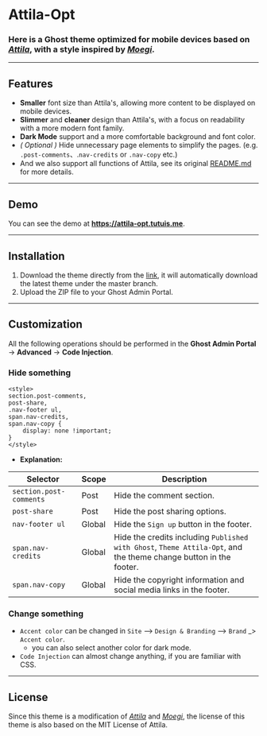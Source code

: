 # Attila-Opt
### Here is a Ghost theme optimized for mobile devices based on [*Attila*](https://github.com/zutrinken/attila), with a style inspired by [*Moegi*](https://github.com/moegi-design/ghost-theme-Moegi).

---

## Features
 - **Smaller** font size than Attila's, allowing more content to be displayed on mobile devices.
 - **Slimmer** and **cleaner** design than Attila's, with a focus on readability with a more modern font family.
 - **Dark Mode** support and a more comfortable background and font color.
 - *( Optional )* Hide unnecessary page elements to simplify the pages. (e.g. `.post-comments`、.`nav-credits` or `.nav-copy` etc.)
 - And we also support all functions of Attila, see its original [README.md](https://github.com/zutrinken/attila/blob/main/README.md) for more details.
  
---

## Demo
You can see the demo at **https://attila-opt.tutuis.me**.

---

## Installation
1. Download the theme directly from the [link](https://github.com/bunizao/attila-opt/archive/refs/heads/master.zip), it will automatically download the latest theme under the master branch.
2. Upload the ZIP file to your Ghost Admin Portal.
---
## Customization
All the following operations should be performed in the **Ghost Admin Portal** -> **Advanced** -> **Code Injection**.
### Hide something

```
<style>
section.post-comments, 
post-share,
.nav-footer ul,
span.nav-credits, 
span.nav-copy {
    display: none !important;
}
</style>
```

- **Explanation:**

| Selector               | Scope  | Description                                                                       |
|------------------------|--------|-----------------------------------------------------------------------------------|
| `section.post-comments`| Post   | Hide the comment section.                                                         |
| `post-share`           | Post   | Hide the post sharing options.                                                    |
| `nav-footer ul`        | Global | Hide the `Sign up` button in the footer.                                          |
| `span.nav-credits`     | Global | Hide the credits including `Published with Ghost`, `Theme Attila-Opt`, and the theme change button in the footer. |
| `span.nav-copy`        | Global | Hide the copyright information and social media links in the footer.              |

### Change something
- `Accent color` can be changed in `Site` —> `Design & Branding` —> `Brand` _> `Accent color`.
  - you can also select another color for dark mode.
- `Code Injection` can almost change anything, if you are familiar with CSS.

---

## License
Since this theme is a modification of [*Attila*](https://github.com/zutrinken/attila) and [*Moegi*](https://github.com/moegi-design/ghost-theme-Moegi), the license of this theme is also based on the MIT License of Attila.